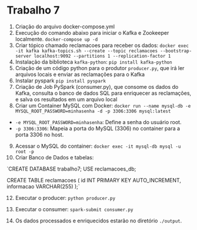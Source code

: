 
# Trabalho 7


1. Criação do arquivo docker-compose.yml
2. Execução do comando abaixo para iniciar o Kafka e Zookeeper localmente.
`docker-compose up -d`
3. Criar tópico chamado reclamacoes para receber os dados:
`docker exec -it kafka kafka-topics.sh --create --topic reclamacoes --bootstrap-server localhost:9092 --partitions 1 --replication-factor 1`
4. Instalação da biblioteca `kafka-python`:
`pip install kafka-python`
5. Criação de um código python para o produtor `producer.py`, que irá ler arquivos locais e enviar as reclamações para o Kafka
6. Instalar pyspark
  `pip install pyspark`
7. Criação de Job PySpark (consumer.py), que consome os dados do Kafka, consulta o banco de dados SQL para enriquecer as reclamações, e salva os resultados em um arquivo local
8. Criar um Container MySQL com Docker:
`docker run --name mysql-db -e MYSQL_ROOT_PASSWORD=minhasenha -d -p 3306:3306 mysql:latest`

- `-e MYSQL_ROOT_PASSWORD=minhasenha`: Define a senha do usuário root.
- `-p 3306:3306`: Mapeia a porta do MySQL (3306) no container para a porta 3306 no host.

9. Acessar o MySQL do container:
`docker exec -it mysql-db mysql -u root -p`
11. Criar Banco de Dados e tabelas:

`CREATE DATABASE trabalho7;
USE reclamacoes_db;

CREATE TABLE reclamacoes (
    id INT PRIMARY KEY AUTO_INCREMENT,
    informacao VARCHAR(255)
);`

12. Executar o producer:
`python producer.py`

13. Executar o consumer:
`spark-submit consumer.py`

14. Os dados processados e enriquecidos estarão no diretório `./output`.



